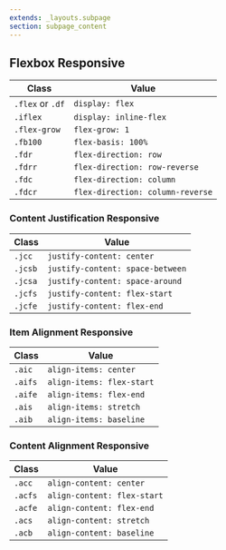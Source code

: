```yaml
---
extends: _layouts.subpage
section: subpage_content
---
```

<h2 class="tcg50 ft10 fw3 mb2 md-mb3 flex aic acc">Flexbox <a class="badge br3 bg1 tcw ft1 md-ft3 uppercase ls1 fw6 ml1" title="These helpers accept responsive prefixes">Responsive</a></h2>

<table class="w100 mb6 ft4 tcg60 lh2">
    <thead>
        <tr class="brdr1--bottom bcg10">
            <th class="pv1">Class</th>
            <th class="pv1">Value</th>
        </tr>
    </thead>
    <tr class="brdr1--bottom bcg10">
        <td class="pv1"><code>.flex</code> or <code>.df</code></td>
        <td class="pv1"><code>display: flex</code></td>
    </tr>
    <tr class="brdr1--bottom bcg10">
        <td class="pv1"><code>.iflex</code></td>
        <td class="pv1"><code>display: inline-flex</code></td>
    </tr>
    <tr class="brdr1--bottom bcg10">
        <td class="pv1"><code>.flex-grow</code></td>
        <td class="pv1"><code>flex-grow: 1</code></td>
    </tr>
    <tr class="brdr1--bottom bcg10">
        <td class="pv1"><code>.fb100</code></td>
        <td class="pv1"><code>flex-basis: 100%</code></td>
    </tr>
    <tr class="brdr1--bottom bcg10">
        <td class="pv1"><code>.fdr</code></td>
        <td class="pv1"><code>flex-direction: row</code></td>
    </tr>
    <tr class="brdr1--bottom bcg10">
        <td class="pv1"><code>.fdrr</code></td>
        <td class="pv1"><code>flex-direction: row-reverse</code></td>
    </tr>
    <tr class="brdr1--bottom bcg10">
        <td class="pv1"><code>.fdc</code></td>
        <td class="pv1"><code>flex-direction: column</code></td>
    </tr>
    <tr class="brdr1--bottom bcg10">
        <td class="pv1"><code>.fdcr</code></td>
        <td class="pv1"><code>flex-direction: column-reverse</code></td>
    </tr>
</table>

<h3 class="tcg50 ft7 md-ft10 fw3 mb2 md-mb3 flex aic acc">Content Justification <a class="badge br3 bg1 tcw ft1 md-ft3 uppercase ls1 fw6 ml1" title="These helpers accept responsive prefixes">Responsive</a></h3>

<table class="w100 mb6 ft4 tcg60 lh2">
    <thead>
        <tr class="brdr1--bottom bcg10">
            <th class="pv1">Class</th>
            <th class="pv1">Value</th>
        </tr>
    </thead>
    <tbody>
        <tr class="brdr1--bottom bcg10">
            <td class="pv1"><code>.jcc</code></td>
            <td class="pv1"><code>justify-content: center</code></td>
        </tr>
        <tr class="brdr1--bottom bcg10">
            <td class="pv1"><code>.jcsb</code></td>
            <td class="pv1"><code>justify-content: space-between</code></td>
        </tr>
        <tr class="brdr1--bottom bcg10">
            <td class="pv1"><code>.jcsa</code></td>
            <td class="pv1"><code>justify-content: space-around</code></td>
        </tr>
        <tr class="brdr1--bottom bcg10">
            <td class="pv1"><code>.jcfs</code></td>
            <td class="pv1"><code>justify-content: flex-start</code></td>
        </tr>
        <tr class="brdr1--bottom bcg10">
            <td class="pv1"><code>.jcfe</code></td>
            <td class="pv1"><code>justify-content: flex-end</code></td>
        </tr>
    </tbody>
</table>

<h3 class="tcg50 ft7 md-ft10 fw3 mb2 md-mb3 flex aic acc">Item Alignment <a class="badge br3 bg1 tcw ft1 md-ft3 uppercase ls1 fw6 ml1" title="These helpers accept responsive prefixes">Responsive</a></h3>

<table class="w100 mb6 ft4 tcg60 lh2">
    <thead>
        <tr class="brdr1--bottom bcg10">
            <th class="pv1">Class</th>
            <th class="pv1">Value</th>
        </tr>
    </thead>
    <tbody>
        <tr class="brdr1--bottom bcg10">
            <td class="pv1"><code>.aic</code></td>
            <td class="pv1"><code>align-items: center</code></td>
        </tr>
        <tr class="brdr1--bottom bcg10">
            <td class="pv1"><code>.aifs</code></td>
            <td class="pv1"><code>align-items: flex-start</code></td>
        </tr>
        <tr class="brdr1--bottom bcg10">
            <td class="pv1"><code>.aife</code></td>
            <td class="pv1"><code>align-items: flex-end</code></td>
        </tr>
        <tr class="brdr1--bottom bcg10">
            <td class="pv1"><code>.ais</code></td>
            <td class="pv1"><code>align-items: stretch</code></td>
        </tr>
        <tr class="brdr1--bottom bcg10">
            <td class="pv1"><code>.aib</code></td>
            <td class="pv1"><code>align-items: baseline</code></td>
        </tr>
    </tbody>
</table>

<h3 class="tcg50 ft7 md-ft10 fw3 mb2 md-mb3 flex aic acc">Content Alignment <a class="badge br3 bg1 tcw ft1 md-ft3 uppercase ls1 fw6 ml1" title="These helpers accept responsive prefixes">Responsive</a></h3>

<table class="w100 mb6 ft4 tcg60 lh2">
    <thead>
        <tr class="brdr1--bottom bcg10">
            <th class="pv1">Class</th>
            <th class="pv1">Value</th>
        </tr>
    </thead>
    <tbody>
        <tr class="brdr1--bottom bcg10">
            <td class="pv1"><code>.acc</code></td>
            <td class="pv1"><code>align-content: center</code></td>
        </tr>
        <tr class="brdr1--bottom bcg10">
            <td class="pv1"><code>.acfs</code></td>
            <td class="pv1"><code>align-content: flex-start</code></td>
        </tr>
        <tr class="brdr1--bottom bcg10">
            <td class="pv1"><code>.acfe</code></td>
            <td class="pv1"><code>align-content: flex-end</code></td>
        </tr>
        <tr class="brdr1--bottom bcg10">
            <td class="pv1"><code>.acs</code></td>
            <td class="pv1"><code>align-content: stretch</code></td>
        </tr>
        <tr class="brdr1--bottom bcg10">
            <td class="pv1"><code>.acb</code></td>
            <td class="pv1"><code>align-content: baseline</code></td>
        </tr>
    </tbody>
</table>